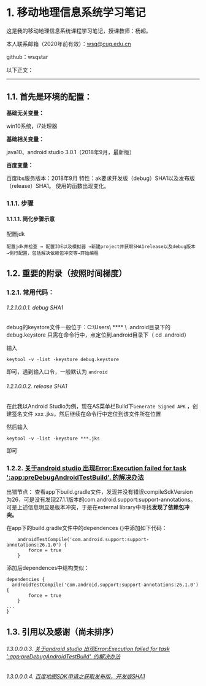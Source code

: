# 1. 移动地理信息系统学习笔记
这是我的移动地理信息系统课程学习笔记，授课教师：杨超。

本人联系邮箱（2020年前有效）：wsq@cug.edu.cn

github：wsqstar

以下正文：

---

## 1.1. 首先是环境的配置：

**基础无关变量：**

win10系统，i7处理器

**基础相关变量：**

java10、android studio 3.0.1（2018年9月，最新版）

**百度变量：**

百度lbs服务版本：2018年9月 特性：ak要求开发版（debug）SHA1以及发布版（release）SHA1。
使用的函数出现变化。

### 1.1.1. 步骤
#### 1.1.1.1. 简化步骤示意
配置jdk



```
配置jdk并检查 → 配置IDE以及模拟器 →新建project并获取SHA1release以及debug版本 →例行配置，包括解决依赖包冲突等→开始编程
```










## 1.2. 重要的附录（按照时间梯度）
### 1.2.1. 常用代码：

###### 1.2.1.0.0.1. debug SHA1
debug的keystore文件一般位于：C:\Users\ **** \ .android目录下的debug.keystore
只需在命令行中，点定位到.android目录下（  cd .android）

输入
```
keytool -v -list -keystore debug.keystore
```
即可，遇到输入口令，一般默认为  `android`

###### 1.2.1.0.0.2. release SHA1

在此我以Android Studio为例，现在AS菜单栏Build下`Generate Signed APK` ，创建签名文件 xxx .jks，然后继续在命令行中定位到该文件所在位置

然后输入 

```
keytool -v -list -keystore ***.jks
```

即可



### 1.2.2. [关于android studio 出现Error:Execution failed for task ':app:preDebugAndroidTestBuild'. 的解决办法](https://blog.csdn.net/fighting_2017/article/details/80244982)

出错节点：
查看app下build.gradle文件，发现并没有错误compileSdkVersion 为26，可是没有发现27.1.1版本的com.android.support:support-annotations。可是上述信息明显是版本冲突，于是在external library中寻找**发现了依赖包冲突。**

在app下的build.gradle文件中的dependences {}中添加如下代码：


```
    androidTestCompile('com.android.support:support-annotations:26.1.0') {
        force = true
    }

```

添加后dependences中结构类似：


```
dependencies {
  androidTestCompile('com.android.support:support-annotations:26.1.0') {
        force = true
    }
...
}
```



## 1.3. 引用以及感谢（尚未排序）


###### 1.3.0.0.0.3. [关于android studio 出现Error:Execution failed for task ':app:preDebugAndroidTestBuild'. 的解决办法](https://blog.csdn.net/fighting_2017/article/details/80244982)


###### 1.3.0.0.0.4. [百度地图SDK申请之获取发布版，开发版SHA1](https://blog.csdn.net/qq_30548105/article/details/53535610)






